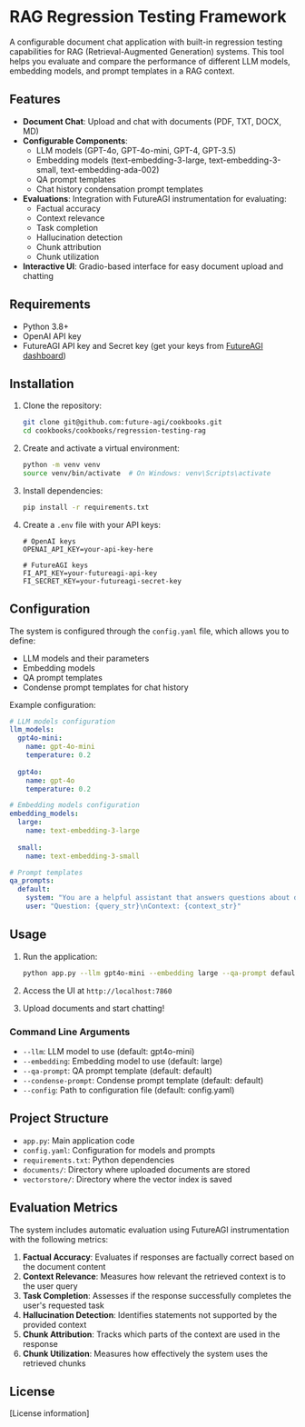 # RAG Regression Testing Framework

A configurable document chat application with built-in regression testing capabilities for RAG (Retrieval-Augmented Generation) systems. This tool helps you evaluate and compare the performance of different LLM models, embedding models, and prompt templates in a RAG context.

## Features

- **Document Chat**: Upload and chat with documents (PDF, TXT, DOCX, MD)
- **Configurable Components**:
  - LLM models (GPT-4o, GPT-4o-mini, GPT-4, GPT-3.5)
  - Embedding models (text-embedding-3-large, text-embedding-3-small, text-embedding-ada-002)
  - QA prompt templates
  - Chat history condensation prompt templates
- **Evaluations**: Integration with FutureAGI instrumentation for evaluating:
  - Factual accuracy
  - Context relevance
  - Task completion
  - Hallucination detection
  - Chunk attribution
  - Chunk utilization
- **Interactive UI**: Gradio-based interface for easy document upload and chatting

## Requirements

- Python 3.8+
- OpenAI API key
- FutureAGI API key and Secret key (get your keys from [FutureAGI dashboard](https://app.futureagi.com/dashboard/keys))

## Installation

1. Clone the repository:

   ```bash
   git clone git@github.com:future-agi/cookbooks.git
   cd cookbooks/cookbooks/regression-testing-rag
   ```
2. Create and activate a virtual environment:

   ```bash
   python -m venv venv
   source venv/bin/activate  # On Windows: venv\Scripts\activate
   ```
3. Install dependencies:

   ```bash
   pip install -r requirements.txt
   ```
4. Create a `.env` file with your API keys:

   ```
   # OpenAI keys
   OPENAI_API_KEY=your-api-key-here

   # FutureAGI keys
   FI_API_KEY=your-futureagi-api-key
   FI_SECRET_KEY=your-futureagi-secret-key
   ```

## Configuration

The system is configured through the `config.yaml` file, which allows you to define:

- LLM models and their parameters
- Embedding models
- QA prompt templates
- Condense prompt templates for chat history

Example configuration:

```yaml
# LLM models configuration
llm_models:
  gpt4o-mini:
    name: gpt-4o-mini
    temperature: 0.2
  
  gpt4o:
    name: gpt-4o
    temperature: 0.2

# Embedding models configuration
embedding_models:
  large:
    name: text-embedding-3-large
  
  small:
    name: text-embedding-3-small

# Prompt templates
qa_prompts:
  default:
    system: "You are a helpful assistant that answers questions about documents."
    user: "Question: {query_str}\nContext: {context_str}"
```

## Usage

1. Run the application:

   ```bash
   python app.py --llm gpt4o-mini --embedding large --qa-prompt default --condense-prompt default
   ```
2. Access the UI at `http://localhost:7860`
3. Upload documents and start chatting!

### Command Line Arguments

- `--llm`: LLM model to use (default: gpt4o-mini)
- `--embedding`: Embedding model to use (default: large)
- `--qa-prompt`: QA prompt template (default: default)
- `--condense-prompt`: Condense prompt template (default: default)
- `--config`: Path to configuration file (default: config.yaml)

## Project Structure

- `app.py`: Main application code
- `config.yaml`: Configuration for models and prompts
- `requirements.txt`: Python dependencies
- `documents/`: Directory where uploaded documents are stored
- `vectorstore/`: Directory where the vector index is saved

## Evaluation Metrics

The system includes automatic evaluation using FutureAGI instrumentation with the following metrics:

1. **Factual Accuracy**: Evaluates if responses are factually correct based on the document content
2. **Context Relevance**: Measures how relevant the retrieved context is to the user query
3. **Task Completion**: Assesses if the response successfully completes the user's requested task
4. **Hallucination Detection**: Identifies statements not supported by the provided context
5. **Chunk Attribution**: Tracks which parts of the context are used in the response
6. **Chunk Utilization**: Measures how effectively the system uses the retrieved chunks

## License

[License information]
